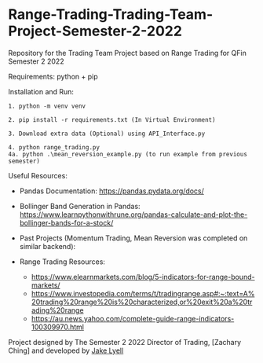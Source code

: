 # Range-Trading-Trading-Team-Project-Semester-2-2022

Repository for the Trading Team Project based on Range Trading for QFin Semester 2 2022

Requirements: python + pip

Installation and Run:

    1. python -m venv venv

    2. pip install -r requirements.txt (In Virtual Environment)

    3. Download extra data (Optional) using API_Interface.py

    4. python range_trading.py
    4a. python .\mean_reversion_example.py (to run example from previous semester)

Useful Resources:

- Pandas Documentation: https://pandas.pydata.org/docs/
- Bollinger Band Generation in Pandas: https://www.learnpythonwithrune.org/pandas-calculate-and-plot-the-bollinger-bands-for-a-stock/
- Past Projects (Momentum Trading, Mean Reversion was completed on similar backend):

- Range Trading Resources:
  - https://www.elearnmarkets.com/blog/5-indicators-for-range-bound-markets/
  - https://www.investopedia.com/terms/t/tradingrange.asp#:~:text=A%20trading%20range%20is%20characterized,or%20exit%20a%20trading%20range
  - https://au.news.yahoo.com/complete-guide-range-indicators-100309970.html

Project designed by The Semester 2 2022 Director of Trading, [Zachary Ching] and developed by [Jake Lyell][jakegithub]

[jakegithub]: https://github.com/JakeLDev
